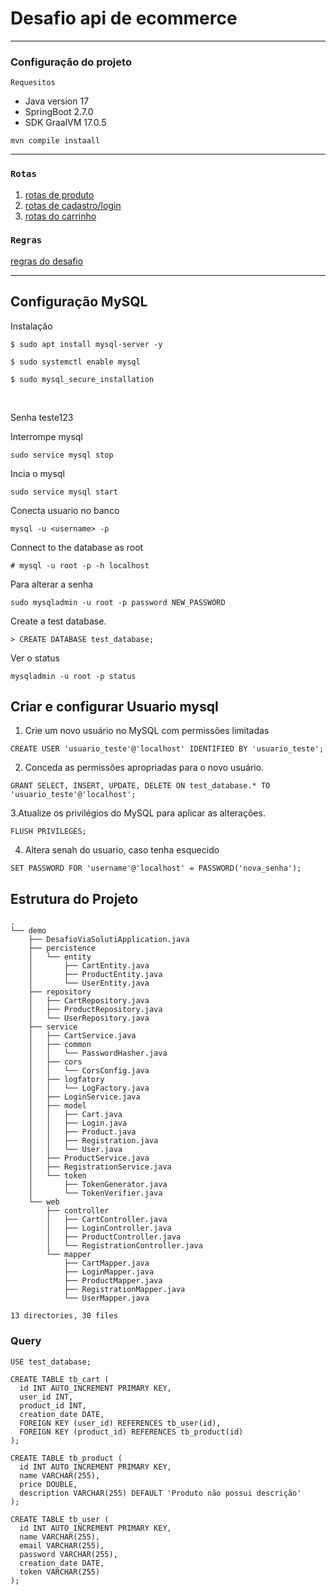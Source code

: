 # Desafio api de ecommerce

----------------------------
### Configuração do projeto

``Requesitos``

 - Java version 17
 - SpringBoot 2.7.0
 - SDK GraalVM 17.0.5

``mvn compile instaall``


___________________________

### ``Rotas``

1. [rotas de produto](documentation/routes_curl/product.md)
2. [rotas de cadastro/login](documentation/routes_curl/cadastro_login.md)
3. [rotas do carrinho](documentation/routes_curl/cart.md)

### ``Regras``

[regras do desafio](documentation/regras_do_desafio.md)

__________________________
## Configuração MySQL

Instalação

``$ sudo apt install mysql-server -y
``

``$ sudo systemctl enable mysql
``

``$ sudo mysql_secure_installation``

<br />

Senha teste123

Interrompe mysql

``sudo service mysql stop
``

Incia o mysql

``sudo service mysql start``

Conecta usuario no banco

``mysql -u <username> -p
``

Connect to the database as root

``# mysql -u root -p -h localhost
``

Para alterar a senha

``sudo mysqladmin -u root -p password NEW_PASSWORD
``

Create a test database.

``> CREATE DATABASE test_database;
``

Ver o status

``mysqladmin -u root -p status
``

## Criar e configurar Usuario mysql

1. Crie um novo usuário no MySQL com permissões limitadas

``CREATE USER 'usuario_teste'@'localhost' IDENTIFIED BY 'usuario_teste';
``

2. Conceda as permissões apropriadas para o novo usuário.

``GRANT SELECT, INSERT, UPDATE, DELETE ON test_database.* TO 'usuario_teste'@'localhost';
``

3.Atualize os privilégios do MySQL para aplicar as alterações.

``FLUSH PRIVILEGES;
``

4. Altera senah do usuario, caso tenha esquecido

``
SET PASSWORD FOR 'username'@'localhost' = PASSWORD('nova_senha');
``

## Estrutura do Projeto

```
.
└── demo
    ├── DesafioViaSolutiApplication.java
    ├── percistence
    │   └── entity
    │       ├── CartEntity.java
    │       ├── ProductEntity.java
    │       └── UserEntity.java
    ├── repository
    │   ├── CartRepository.java
    │   ├── ProductRepository.java
    │   └── UserRepository.java
    ├── service
    │   ├── CartService.java
    │   ├── common
    │   │   └── PasswordHasher.java
    │   ├── cors
    │   │   └── CorsConfig.java
    │   ├── logfatory
    │   │   └── LogFactory.java
    │   ├── LoginService.java
    │   ├── model
    │   │   ├── Cart.java
    │   │   ├── Login.java
    │   │   ├── Product.java
    │   │   ├── Registration.java
    │   │   └── User.java
    │   ├── ProductService.java
    │   ├── RegistrationService.java
    │   └── token
    │       ├── TokenGenerator.java
    │       └── TokenVerifier.java
    └── web
        ├── controller
        │   ├── CartController.java
        │   ├── LoginController.java
        │   ├── ProductController.java
        │   └── RegistrationController.java
        └── mapper
            ├── CartMapper.java
            ├── LoginMapper.java
            ├── ProductMapper.java
            ├── RegistrationMapper.java
            └── UserMapper.java

13 directories, 30 files
```

### Query 

``USE test_database;
``

```agsl
CREATE TABLE tb_cart (
  id INT AUTO_INCREMENT PRIMARY KEY,
  user_id INT,
  product_id INT,
  creation_date DATE,
  FOREIGN KEY (user_id) REFERENCES tb_user(id),
  FOREIGN KEY (product_id) REFERENCES tb_product(id)
);

CREATE TABLE tb_product (
  id INT AUTO_INCREMENT PRIMARY KEY,
  name VARCHAR(255),
  price DOUBLE,
  description VARCHAR(255) DEFAULT 'Produto não possui descrição'
);

CREATE TABLE tb_user (
  id INT AUTO_INCREMENT PRIMARY KEY,
  name VARCHAR(255),
  email VARCHAR(255),
  password VARCHAR(255),
  creation_date DATE,
  token VARCHAR(255)
);
```